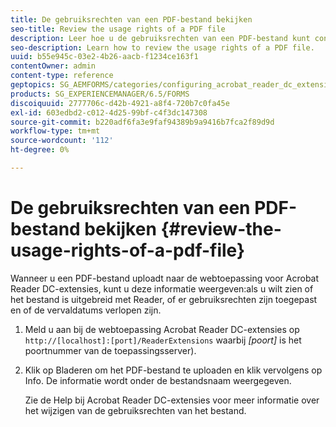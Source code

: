 ```yaml
---
title: De gebruiksrechten van een PDF-bestand bekijken
seo-title: Review the usage rights of a PDF file
description: Leer hoe u de gebruiksrechten van een PDF-bestand kunt controleren.
seo-description: Learn how to review the usage rights of a PDF file.
uuid: b55e945c-03e2-4b26-aacb-f1234ce163f1
contentOwner: admin
content-type: reference
geptopics: SG_AEMFORMS/categories/configuring_acrobat_reader_dc_extensions
products: SG_EXPERIENCEMANAGER/6.5/FORMS
discoiquuid: 2777706c-d42b-4921-a8f4-720b7c0fa45e
exl-id: 603edbd2-c012-4d25-99bf-c4f3dc147308
source-git-commit: b220adf6fa3e9faf94389b9a9416b7fca2f89d9d
workflow-type: tm+mt
source-wordcount: '112'
ht-degree: 0%

---
```


# De gebruiksrechten van een PDF-bestand bekijken {#review-the-usage-rights-of-a-pdf-file}

Wanneer u een PDF-bestand uploadt naar de webtoepassing voor Acrobat Reader DC-extensies, kunt u deze informatie weergeven:als u wilt zien of het bestand is uitgebreid met Reader, of er gebruiksrechten zijn toegepast en of de vervaldatums verlopen zijn.

1. Meld u aan bij de webtoepassing Acrobat Reader DC-extensies op `http://[localhost]:[port]/ReaderExtensions` waarbij *[poort]* is het poortnummer van de toepassingsserver).
1. Klik op Bladeren om het PDF-bestand te uploaden en klik vervolgens op Info. De informatie wordt onder de bestandsnaam weergegeven.

   Zie de Help bij Acrobat Reader DC-extensies voor meer informatie over het wijzigen van de gebruiksrechten van het bestand.
